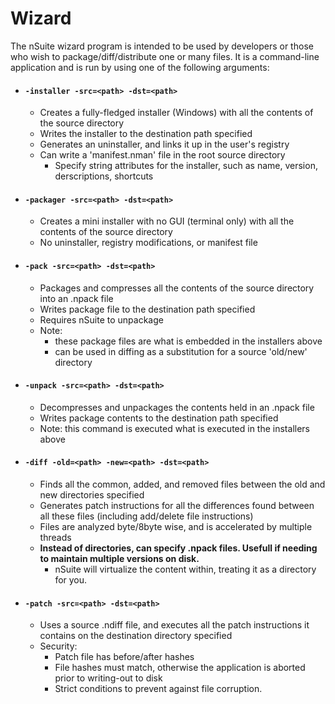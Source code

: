 # Wizard
The nSuite wizard program is intended to be used by developers or those who wish to package/diff/distribute one or many files. 
It is a command-line application and is run by using one of the following arguments:

- #### `-installer -src=<path> -dst=<path>`
  - Creates a fully-fledged installer (Windows) with all the contents of the source directory
  - Writes the installer to the destination path specified
  - Generates an uninstaller, and links it up in the user's registry
  - Can write a 'manifest.nman' file in the root source directory
    - Specify string attributes for the installer, such as name, version, derscriptions, shortcuts
  
- #### `-packager -src=<path> -dst=<path>`
  - Creates a mini installer with no GUI (terminal only) with all the contents of the source directory
  - No uninstaller, registry modifications, or manifest file
  
- #### `-pack -src=<path> -dst=<path>`
  - Packages and compresses all the contents of the source directory into an .npack file
  - Writes package file to the destination path specified
  - Requires nSuite to unpackage
  - Note:
    - these package files are what is embedded in the installers above
    - can be used in diffing as a substitution for a source 'old/new' directory
  
- #### `-unpack -src=<path> -dst=<path>`
  - Decompresses and unpackages the contents held in an .npack file
  - Writes package contents to the destination path specified
  - Note: this command is executed what is executed in the installers above
  
- #### `-diff -old=<path> -new=<path> -dst=<path>`
  - Finds all the common, added, and removed files between the old and new directories specified
  - Generates patch instructions for all the differences found between all these files (including add/delete file instructions)
  - Files are analyzed byte/8byte wise, and is accelerated by multiple threads
  - **Instead of directories, can specify .npack files. Usefull if needing to maintain multiple versions on disk.**
    - nSuite will virtualize the content within, treating it as a directory for you.
	
 - #### `-patch -src=<path> -dst=<path>`
   - Uses a source .ndiff file, and executes all the patch instructions it contains on the destination directory specified
   - Security:
     - Patch file has before/after hashes
	 - File hashes must match, otherwise the application is aborted prior to writing-out to disk
	 - Strict conditions to prevent against file corruption.